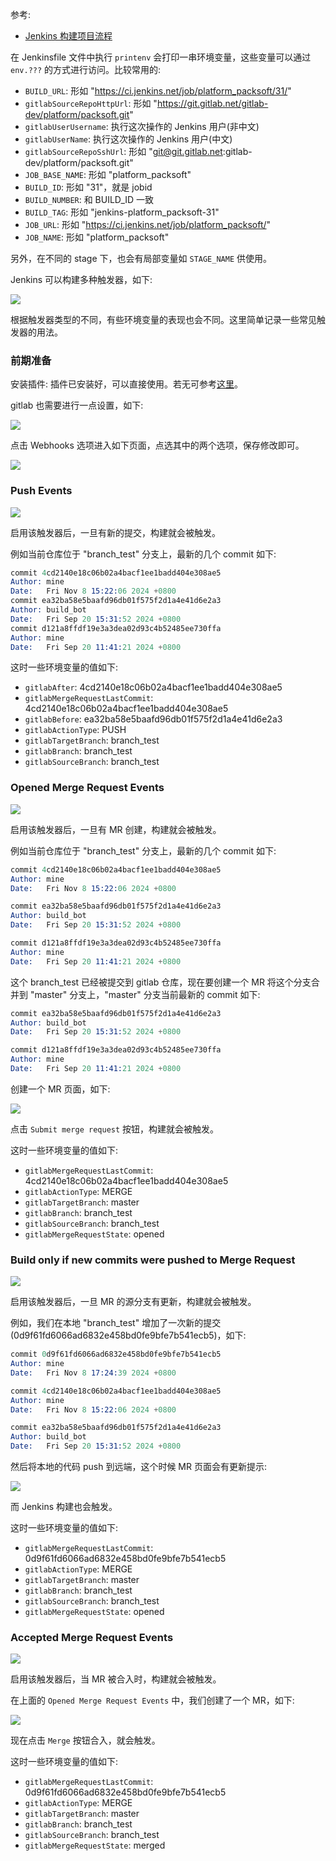 
参考:
- [Jenkins 构建项目流程](https://blog.csdn.net/qq_42157883/article/details/123975199)

在 Jenkinsfile 文件中执行 `printenv` 会打印一串环境变量，这些变量可以通过 `env.???` 的方式进行访问。比较常用的:

- `BUILD_URL`: 形如 "https://ci.jenkins.net/job/platform_packsoft/31/"
- `gitlabSourceRepoHttpUrl`: 形如 "https://git.gitlab.net/gitlab-dev/platform/packsoft.git"
- `gitlabUserUsername`: 执行这次操作的 Jenkins 用户(非中文)
- `gitlabUserName`: 执行这次操作的 Jenkins 用户(中文)
- `gitlabSourceRepoSshUrl`: 形如 "git@git.gitlab.net:gitlab-dev/platform/packsoft.git"
- `JOB_BASE_NAME`: 形如 "platform_packsoft"
- `BUILD_ID`: 形如 "31"，就是 jobid
- `BUILD_NUMBER`: 和 BUILD_ID 一致
- `BUILD_TAG`: 形如 "jenkins-platform_packsoft-31"
- `JOB_URL`: 形如 "https://ci.jenkins.net/job/platform_packsoft/"
- `JOB_NAME`: 形如 "platform_packsoft"

另外，在不同的 stage 下，也会有局部变量如 `STAGE_NAME` 供使用。

Jenkins 可以构建多种触发器，如下:

![](img/triggers.png)

根据触发器类型的不同，有些环境变量的表现也会不同。这里简单记录一些常见触发器的用法。

### 前期准备

安装插件: 插件已安装好，可以直接使用。若无可参考[这里](https://blog.csdn.net/weixin_46557083/article/details/124164638)。

gitlab 也需要进行一点设置，如下:

![](img/gitlab_settings_Webhooks.png)

点击 Webhooks 选项进入如下页面，点选其中的两个选项，保存修改即可。

![](img/gitlab_settings_Webhooks_edit.png)

### Push Events

![](img/triggers_Push_Events.png)

启用该触发器后，一旦有新的提交，构建就会被触发。

例如当前仓库位于 "branch_test" 分支上，最新的几个 commit 如下:
```s
commit 4cd2140e18c06b02a4bacf1ee1badd404e308ae5
Author: mine
Date:   Fri Nov 8 15:22:06 2024 +0800
commit ea32ba58e5baafd96db01f575f2d1a4e41d6e2a3
Author: build_bot
Date:   Fri Sep 20 15:31:52 2024 +0800
commit d121a8ffdf19e3a3dea02d93c4b52485ee730ffa
Author: mine
Date:   Fri Sep 20 11:41:21 2024 +0800
```
这时一些环境变量的值如下:
- `gitlabAfter`: 4cd2140e18c06b02a4bacf1ee1badd404e308ae5
- `gitlabMergeRequestLastCommit`: 4cd2140e18c06b02a4bacf1ee1badd404e308ae5
- `gitlabBefore`: ea32ba58e5baafd96db01f575f2d1a4e41d6e2a3
- `gitlabActionType`: PUSH
- `gitlabTargetBranch`: branch_test
- `gitlabBranch`: branch_test
- `gitlabSourceBranch`: branch_test

### Opened Merge Request Events

![](img/triggers_Opened_Merge_Request_Events.png)

启用该触发器后，一旦有 MR 创建，构建就会被触发。

例如当前仓库位于 "branch_test" 分支上，最新的几个 commit 如下:
```s
commit 4cd2140e18c06b02a4bacf1ee1badd404e308ae5
Author: mine
Date:   Fri Nov 8 15:22:06 2024 +0800

commit ea32ba58e5baafd96db01f575f2d1a4e41d6e2a3
Author: build_bot
Date:   Fri Sep 20 15:31:52 2024 +0800

commit d121a8ffdf19e3a3dea02d93c4b52485ee730ffa
Author: mine
Date:   Fri Sep 20 11:41:21 2024 +0800
```
这个 branch_test 已经被提交到 gitlab 仓库，现在要创建一个 MR 将这个分支合并到 "master" 分支上，"master" 分支当前最新的 commit 如下:
```s
commit ea32ba58e5baafd96db01f575f2d1a4e41d6e2a3
Author: build_bot
Date:   Fri Sep 20 15:31:52 2024 +0800

commit d121a8ffdf19e3a3dea02d93c4b52485ee730ffa
Author: mine
Date:   Fri Sep 20 11:41:21 2024 +0800
```

创建一个 MR 页面，如下:

![](img/new_merge_request.png)

点击 `Submit merge request` 按钮，构建就会被触发。

这时一些环境变量的值如下:
- `gitlabMergeRequestLastCommit`: 4cd2140e18c06b02a4bacf1ee1badd404e308ae5
- `gitlabActionType`: MERGE
- `gitlabTargetBranch`: master
- `gitlabBranch`: branch_test
- `gitlabSourceBranch`: branch_test
- `gitlabMergeRequestState`: opened

### Build only if new commits were pushed to Merge Request

![](img/triggers_Build_only_if_new_commits_were_pushed_to_Merge_Request.png)

启用该触发器后，一旦 MR 的源分支有更新，构建就会被触发。

例如，我们在本地 "branch_test" 增加了一次新的提交(0d9f61fd6066ad6832e458bd0fe9bfe7b541ecb5)，如下:
```s
commit 0d9f61fd6066ad6832e458bd0fe9bfe7b541ecb5
Author: mine
Date:   Fri Nov 8 17:24:39 2024 +0800

commit 4cd2140e18c06b02a4bacf1ee1badd404e308ae5
Author: mine
Date:   Fri Nov 8 15:22:06 2024 +0800

commit ea32ba58e5baafd96db01f575f2d1a4e41d6e2a3
Author: build_bot
Date:   Fri Sep 20 15:31:52 2024 +0800
```

然后将本地的代码 push 到远端，这个时候 MR 页面会有更新提示:

![](img/merge_request_updated.png)

而 Jenkins 构建也会触发。

这时一些环境变量的值如下:
- `gitlabMergeRequestLastCommit`: 0d9f61fd6066ad6832e458bd0fe9bfe7b541ecb5
- `gitlabActionType`: MERGE
- `gitlabTargetBranch`: master
- `gitlabBranch`: branch_test
- `gitlabSourceBranch`: branch_test
- `gitlabMergeRequestState`: opened

### Accepted Merge Request Events

![](img/triggers_Accepted_Merge_Request_Events.png)

启用该触发器后，当 MR 被合入时，构建就会被触发。

在上面的 `Opened Merge Request Events` 中，我们创建了一个 MR，如下:

![](img/new_mr_created.png)

现在点击 `Merge` 按钮合入，就会触发。

这时一些环境变量的值如下:
- `gitlabMergeRequestLastCommit`: 0d9f61fd6066ad6832e458bd0fe9bfe7b541ecb5
- `gitlabActionType`: MERGE
- `gitlabTargetBranch`: master
- `gitlabBranch`: branch_test
- `gitlabSourceBranch`: branch_test
- `gitlabMergeRequestState`: merged

